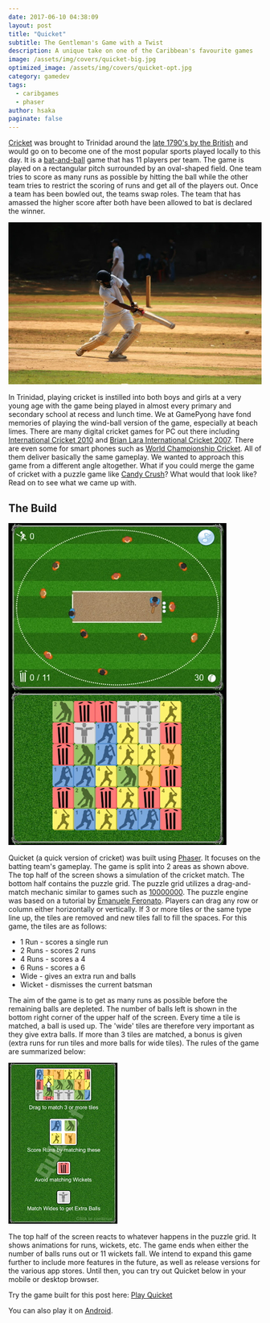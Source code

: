 ```yaml
---
date: 2017-06-10 04:38:09
layout: post
title: "Quicket"
subtitle: The Gentleman's Game with a Twist
description: A unique take on one of the Caribbean's favourite games
image: /assets/img/covers/quicket-big.jpg
optimized_image: /assets/img/covers/quicket-opt.jpg
category: gamedev
tags:
  - caribgames
  - phaser
author: hsaka
paginate: false
---
```


[Cricket](https://en.wikipedia.org/wiki/Cricket) was brought to Trinidad around the [late 1790's by the British](http://caribbeanhistoryarchives.blogspot.com/2011/11/cricket.html) and would go on to become one of the most popular sports played locally to this day. It is a [bat-and-ball](https://en.wikipedia.org/wiki/Bat-and-ball_games) game that has 11 players per team. The game is played on a rectangular pitch surrounded by an oval-shaped field. One team tries to score as many runs as possible by hitting the ball while the other team tries to restrict the scoring of runs and get all of the players out. Once a team has been bowled out, the teams swap roles. The team that has amassed the higher score after both have been allowed to bat is declared the winner.

![placeholder](/assets/img/blog%20resources/quicket/1-quicket.jpg "Quicket")

In Trinidad, playing cricket is instilled into both boys and girls at a very young age with the game being played in almost every primary and secondary school at recess and lunch time. We at GamePyong have fond memories of playing the wind-ball version of the game, especially at beach limes. There are many digital cricket games for PC out there including [International Cricket 2010](https://www.gamespot.com/international-cricket-2010/) and [Brian Lara International Cricket 2007](https://www.gamefaqs.com/pc/934457-brian-lara-international-cricket-2007). There are even some for smart phones such as [World Championship Cricket](https://play.google.com/store/apps/details?id=com.nextwave.wcc2&hl=en). All of them deliver basically the same gameplay. We wanted to approach this game from a different angle altogether. What if you could merge the game of cricket with a puzzle game like [Candy Crush](http://candycrushsaga.com/en/)? What would that look like? Read on to see what we came up with.

## The Build

![placeholder](/assets/img/blog%20resources/quicket/2-quicket.jpg "Quicket")

Quicket (a quick version of cricket) was built using [Phaser](http://phaser.io/). It focuses on the batting team's gameplay. The game is split into 2 areas as shown above. The top half of the screen shows a simulation of the cricket match. The bottom half contains the puzzle grid. The puzzle grid utilizes a drag-and-match mechanic similar to games such as [10000000](https://itunes.apple.com/us/app/10000000/id544385071?mt=8). The puzzle engine was based on a tutorial by [Emanuele Feronato](http://www.emanueleferonato.com/2014/02/19/creation-of-a-flash-as3-match-3-engine-by-dragging-rows-and-columns-rather-than-swapping-items/). Players can drag any row or column either horizontally or vertically. If 3 or more tiles or the same type line up, the tiles are removed and new tiles fall to fill the spaces. For this game, the tiles are as follows:
* 1 Run - scores a single run
* 2 Runs - scores 2 runs
* 4 Runs - scores a 4
* 6 Runs - scores a 6
* Wide - gives an extra run and balls
* Wicket - dismisses the current batsman

The aim of the game is to get as many runs as possible before the remaining balls are depleted. The number of balls left is shown in the bottom right corner of the upper half of the screen. Every time a tile is matched, a ball is used up. The 'wide' tiles are therefore very important as they give extra balls. If more than 3 tiles are matched, a bonus is given (extra runs for run tiles and more balls for wide tiles). The rules of the game are summarized below:

![placeholder](/assets/img/blog%20resources/quicket/3-quicket.jpg "Quicket")

The top half of the screen reacts to whatever happens in the puzzle grid. It shows animations for runs, wickets, etc. The game ends when either the number of balls runs out or 11 wickets fall. We intend to expand this game further to include more features in the future, as well as release versions for the various app stores. Until then, you can try out Quicket below in your mobile or desktop browser.

Try the game built for this post here: [Play Quicket](http://gamepyong.com/quicket/)

You can also play it on [Android](https://play.google.com/store/apps/details?id=com.gamepyong.quicket&pcampaignid=MKT-Other-global-all-co-prtnr-py-PartBadge-Mar2515-1).
